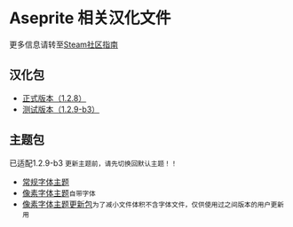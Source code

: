 # Aseprite 相关汉化文件

更多信息请转至[Steam社区指南](https://steamcommunity.com/sharedfiles/filedetails/?id=1333477949 "详细教程")

汉化包
---
* [正式版本（1.2.8）](https://github.com/J-11/Aseprite-Simplified-Chinese/raw/master/1.2.8/Aseprite%E6%B1%89%E5%8C%96(1.2.8').zip "Aseprite汉化(1.2.8').zip")
* [测试版本（1.2.9-b3）](https://github.com/J-11/Aseprite-Simplified-Chinese/raw/master/1.2.9-beta3/Aseprite%E6%B1%89%E5%8C%96(1.2.9-beta3).zip "Aseprite汉化(1.2.9-beta3).zip")

主题包
---
已适配1.2.9-b3
`更新主题前，请先切换回默认主题！！`
* [常规字体主题](https://github.com/J-11/Aseprite-Simplified-Chinese/raw/master/1.2.9-beta2/%E4%B8%BB%E9%A2%98-%E5%B8%B8%E8%A7%84%E5%AD%97%E4%BD%93aseprite-theme-nomal.zip "aseprite-theme-nomal.zip")
* [像素字体主题](https://github.com/J-11/Aseprite-Simplified-Chinese/raw/master/1.2.9-beta2/%E4%B8%BB%E9%A2%98-%E5%83%8F%E7%B4%A0%E5%AD%97%E4%BD%93aseprite-theme-pixel.zip "aseprite-theme-pixel.zip")`自带字体`
* [像素字体主题更新包](https://github.com/J-11/Aseprite-Simplified-Chinese/raw/master/1.2.9-beta2/%E4%B8%BB%E9%A2%98-%E5%83%8F%E7%B4%A0%E5%AD%97%E4%BD%93%EF%BC%88%E6%9B%B4%E6%96%B0%E5%8C%85%EF%BC%89aseprite-theme-pixel.zip "aseprite-theme-pixel-nofonts.zip")`为了减小文件体积不含字体文件，仅供使用过之间版本的用户更新用`
